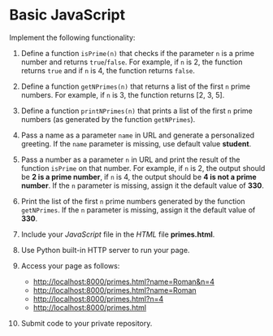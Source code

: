 # Basic JavaScript

Implement the following functionality:

1. Define a function `isPrime(n)` that checks if the parameter `n` is a prime number and returns `true`/`false`. For example, if `n` is 2, the function returns `true` and if `n` is 4, the function returns `false`.
1. Define a function `getNPrimes(n)` that returns a list of the first `n` prime numbers. For example, if `n` is 3, the function returns [2, 3, 5].
1. Define a function `printNPrimes(n)` that prints a list of the first `n` prime numbers (as generated by the function `getNPrimes`).
1. Pass a name as a parameter `name` in URL and generate a personalized greeting. If the `name` parameter is missing, use default value **student**.
1. Pass a number as a parameter `n` in URL and print the result of the function `isPrime` on that number. For example, if `n` is 2, the output should be **2 is a prime number**, if `n` is 4, the output should be **4 is not a prime number**. If the `n` parameter is missing, assign it the default value of **330**.
1. Print the list of the first `n` prime numbers generated by the function `getNPrimes`. If the `n` parameter is missing, assign it the default value of **330**.
1. Include your *JavaScript* file in the *HTML* file **primes.html**.
1. Use Python built-in HTTP server to run your page.
1. Access your page as follows:

    * <http://localhost:8000/primes.html?name=Roman&n=4>
    * <http://localhost:8000/primes.html?name=Roman>
    * <http://localhost:8000/primes.html?n=4>
    * <http://localhost:8000/primes.html>

1. Submit code to your private repository.
